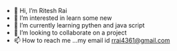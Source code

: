 - 👋 Hi, I’m Ritesh Rai
- 👀 I’m interested in learn some new
- 🌱 I’m currently learning pythen and java script
- 💞️ I’m looking to collaborate on a project
- 📫 How to reach me ...my email id rrai4361@gmail.com

<!---
itsritesh0711/itsritesh0711 is a ✨ special ✨ repository because its `README.md` (this file) appears on your GitHub profile.
You can click the Preview link to take a look at your changes.
--->

